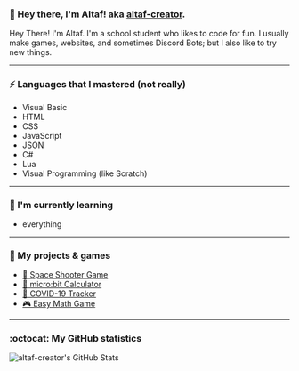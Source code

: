 ### 👋 Hey there, I'm Altaf! aka [altaf-creator](https://github.com/altaf-creator/).

Hey There! I'm Altaf.
I'm a school student who likes to code for fun. I usually make games, websites, and sometimes Discord Bots; but I also like to try new things.

---

### ⚡ Languages that I mastered (not really)
- Visual Basic
- HTML
- CSS
- JavaScript
- JSON
- C#
- Lua
- Visual Programming (like Scratch)

---

### 📖 I'm currently learning
- everything

---

### 🔧 My projects & games
- [🚀 Space Shooter Game](https://github.com/altaf-creator/Space-Shooter-Game)
- [🧮 micro:bit Calculator](https://github.com/altaf-creator/microbit-calculator)
- [🦠 COVID-19 Tracker](https://github.com/altaf-creator/covid-tracker)
- [🎮 Easy Math Game](https://github.com/altaf-creator/easy-math-game)

---

### :octocat: My GitHub statistics
![altaf-creator's GitHub Stats](https://github-readme-stats.vercel.app/api?username=altaf-creator&show_icons=true&icon_color=41b883&bg_color=DEG,fffefe,fcfcfc)
